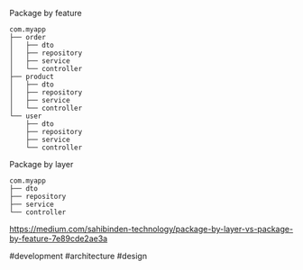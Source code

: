 Package by feature
```
com.myapp
├── order
│   ├── dto
│   ├── repository
│   ├── service
│   └── controller
├── product
│   ├── dto
│   ├── repository
│   ├── service
│   └── controller
└── user
    ├── dto
    ├── repository
    ├── service
    └── controller
```

Package by layer
```
com.myapp
├── dto
├── repository
├── service
└── controller
```

https://medium.com/sahibinden-technology/package-by-layer-vs-package-by-feature-7e89cde2ae3a

#development #architecture #design